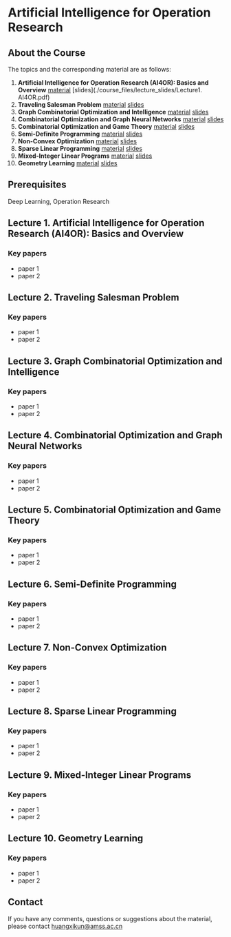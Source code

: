 # Artificial Intelligence for Operation Research

## About the Course

The topics and the corresponding material are as follows:
 1. **Artificial Intelligence for Operation Research (AI4OR): Basics and Overview**  [material](#) [slides](./course_files/lecture_slides/Lecture1. AI4OR.pdf)
 1. **Traveling Salesman Problem**  [material](#) [slides](./course_files/lecture_slides/lecture2.pdf)
 1. **Graph Combinatorial Optimization and Intelligence**  [material](#) [slides](./course_files/lecture_slides/lecture3.pdf)
 1. **Combinatorial Optimization and Graph Neural Networks**  [material](#) [slides](./course_files/lecture_slides/lecture4.pdf)
 1. **Combinatorial Optimization and Game Theory**  [material](#) [slides](./course_files/lecture_slides/lecture5.pdf)
 1. **Semi-Definite Programming**  [material](#) [slides](./course_files/lecture_slides/lecture6.pdf)
 1. **Non-Convex Optimization**  [material](#) [slides](./course_files/lecture_slides/lecture7.pdf)
 1. **Sparse Linear Programming**  [material](#) [slides](./course_files/lecture_slides/lecture8.pdf)
 1. **Mixed-Integer Linear Programs**  [material](#) [slides](./course_files/lecture_slides/lecture9.pdf)
 1. **Geometry Learning**  [material](#) [slides](./course_files/lecture_slides/lecture10.pdf) 

##  Prerequisites

Deep Learning, Operation Research

## Lecture 1. Artificial Intelligence for Operation Research (AI4OR): Basics and Overview

### Key papers

- paper 1
- paper 2

## Lecture 2. Traveling Salesman Problem

### Key papers

- paper 1
- paper 2

## Lecture 3. Graph Combinatorial Optimization and Intelligence

### Key papers

- paper 1
- paper 2

## Lecture 4. Combinatorial Optimization and Graph Neural Networks

### Key papers

- paper 1
- paper 2

## Lecture 5. Combinatorial Optimization and Game Theory

### Key papers

- paper 1
- paper 2

## Lecture 6. Semi-Definite Programming

### Key papers

- paper 1
- paper 2

## Lecture 7. Non-Convex Optimization

### Key papers

- paper 1
- paper 2

## Lecture 8. Sparse Linear Programming

### Key papers

- paper 1
- paper 2

## Lecture 9. Mixed-Integer Linear Programs

### Key papers

- paper 1
- paper 2

## Lecture 10. Geometry Learning

### Key papers

- paper 1
- paper 2

##  Contact
If you have any comments, questions or suggestions about the material, please contact huangxikun@amss.ac.cn
